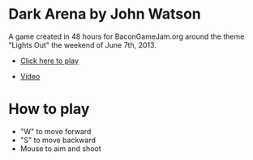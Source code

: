 # Dark Arena by John Watson

A game created in 48 hours for BaconGameJam.org around the theme "Lights Out" the weekend of June 7th, 2013.

- [Click here to play](http://flagrantdisregard.com/bacongamejam05)

- [Video](http://www.youtube.com/watch?v=nIxyJOm3tiM)

# How to play

- "W" to move forward
- "S" to move backward
- Mouse to aim and shoot
